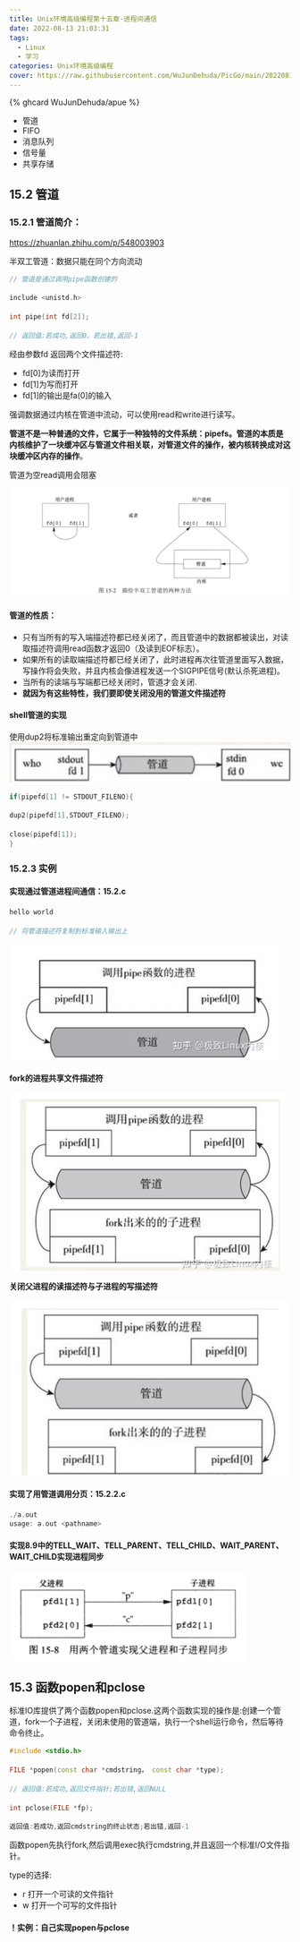 ```yaml
---
title: Unix环境高级编程第十五章-进程间通信
date: 2022-08-13 21:03:31
tags:
  - Linux
  - 学习
categories: Unix环境高级编程
cover: https://raw.githubusercontent.com/WuJunDehuda/PicGo/main/20220811161416.png
---
```


{% ghcard WuJunDehuda/apue %}

- 管道
- FIFO
- 消息队列
- 信号量
- 共享存储

## 15.2 管道

### 15.2.1 管道简介：

https://zhuanlan.zhihu.com/p/548003903

半双工管道：数据只能在同个方向流动

```cpp
// 管道是通过调用pipe函数创建的

include <unistd.h>

int pipe(int fd[2]);

// 返回值:若成功,返回0。若出错,返回-1
```

经由参数fd 返回两个文件描述符: 

- fd[0]为读而打开
- fd[1]为写而打开
- fd[1]的输出是fa(0]的输入

强调数据通过内核在管道中流动，可以使用read和write进行读写。

**管道不是一种普通的文件，它属于一种独特的文件系统：pipefs。管道的本质是内核维护了一块缓冲区与管道文件相关联，对管道文件的操作，被内核转换成对这块缓冲区内存的操作**。

管道为空read调用会阻塞

![img](https://raw.githubusercontent.com/WuJunDehuda/PicGo/main/1660048985257-5bd66132-70f8-4d91-85de-083e1bcbc70c.png)

#### 管道的性质：

- 只有当所有的写入端描述符都已经关闭了，而且管道中的数据都被读出，对读取描述符调用read函数才返回0（及读到EOF标志）。
- 如果所有的读取端描述符都已经关闭了，此时进程再次往管道里面写入数据，写操作将会失败，并且内核会像进程发送一个SIGPIPE信号(默认杀死进程)。
- 当所有的读端与写端都已经关闭时，管道才会关闭.
- **就因为有这些特性，我们要即使关闭没用的管道文件描述符**

#### shell管道的实现

使用dup2将标准输出重定向到管道中![img](https://raw.githubusercontent.com/WuJunDehuda/PicGo/main/1660395586001-3a78358b-49e6-46bf-91f0-8c2d688d23c8.png)

```cpp
if(pipefd[1] != STDOUT_FILENO){
    
dup2(pipefd[1],STDOUT_FILENO);
    
close(pipefd[1]);
}
```

### 15.2.3 实例

#### 实现通过管道进程间通信：15.2.c

```cpp
hello world

// 将管道描述符复制到标准输入输出上
```

![img](https://raw.githubusercontent.com/WuJunDehuda/PicGo/main/1660394993596-9f61d2cf-bbf0-4fd7-ae6c-80ff533466bd.png)

**fork的进程共享文件描述符**

![img](https://raw.githubusercontent.com/WuJunDehuda/PicGo/main/1660395005424-e9e41deb-018c-4469-b29a-50cfcd249012.png)

**关闭父进程的读描述符与子进程的写描述符**

![img](https://raw.githubusercontent.com/WuJunDehuda/PicGo/main/1660395019108-6edf3aa3-ccd7-409a-9507-3407771f5b08.png)

#### 实现了用管道调用分页：15.2.2.c

```cpp
./a.out
usage: a.out <pathname>
```

#### 实现8.9中的TELL_WAIT、TELL_PARENT、TELL_CHILD、WAIT_PARENT、WAIT_CHILD实现进程同步

![img](https://raw.githubusercontent.com/WuJunDehuda/PicGo/main/1660351575910-347d30dc-33cb-47c9-8e98-6ec0b8ecbb4f.png)

## 15.3 函数popen和pclose

标准IO库提供了两个函数popen和pclose.这两个函数实现的操作是:创建一个管道，fork一个子进程，关闭未使用的管道端，执行一个shell运行命令，然后等待命令终止。

```cpp
#include <stdio.h>

FILE *popen(const char *cmdstring， const char *type);

// 返回值:若成功,返回文件指针;若出错,返回NULL

int pclose(FILE *fp);

返回值:若成功,返回cmdstring的终止状态;若出错,返回-1
```

函数popen先执行fork,然后调用exec执行cmdstring,并且返回一个标准I/O文件指针。

type的选择:

- r  打开一个可读的文件指针
- w 打开一个可写的文件指针

#### ！实例：自己实现popen与pclose
